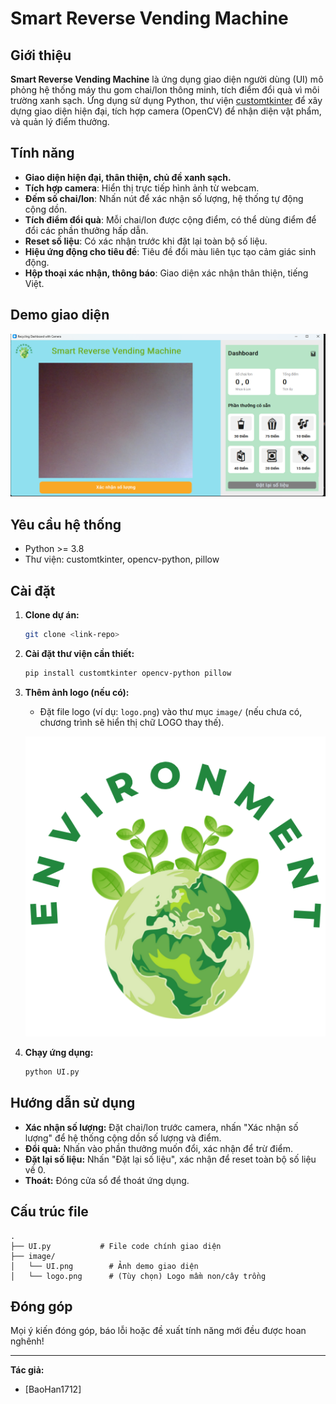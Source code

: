 # Smart Reverse Vending Machine

## Giới thiệu

**Smart Reverse Vending Machine** là ứng dụng giao diện người dùng (UI) mô phỏng hệ thống máy thu gom chai/lon thông minh, tích điểm đổi quà vì môi trường xanh sạch. Ứng dụng sử dụng Python, thư viện [customtkinter](https://github.com/TomSchimansky/CustomTkinter) để xây dựng giao diện hiện đại, tích hợp camera (OpenCV) để nhận diện vật phẩm, và quản lý điểm thưởng.

## Tính năng

- **Giao diện hiện đại, thân thiện, chủ đề xanh sạch.**
- **Tích hợp camera**: Hiển thị trực tiếp hình ảnh từ webcam.
- **Đếm số chai/lon**: Nhấn nút để xác nhận số lượng, hệ thống tự động cộng dồn.
- **Tích điểm đổi quà**: Mỗi chai/lon được cộng điểm, có thể dùng điểm để đổi các phần thưởng hấp dẫn.
- **Reset số liệu**: Có xác nhận trước khi đặt lại toàn bộ số liệu.
- **Hiệu ứng động cho tiêu đề**: Tiêu đề đổi màu liên tục tạo cảm giác sinh động.
- **Hộp thoại xác nhận, thông báo**: Giao diện xác nhận thân thiện, tiếng Việt.

## Demo giao diện

![Demo giao diện](image/UI.png)

## Yêu cầu hệ thống

- Python >= 3.8
- Thư viện: customtkinter, opencv-python, pillow

## Cài đặt

1. **Clone dự án:**
   ```bash
   git clone <link-repo>
   ```

2. **Cài đặt thư viện cần thiết:**
   ```bash
   pip install customtkinter opencv-python pillow
   ```

3. **Thêm ảnh logo (nếu có):**
   - Đặt file logo (ví dụ: `logo.png`) vào thư mục `image/` (nếu chưa có, chương trình sẽ hiển thị chữ LOGO thay thế).

   ![Demo logo](image/logo.png)

4. **Chạy ứng dụng:**
   ```bash
   python UI.py
   ```

## Hướng dẫn sử dụng

- **Xác nhận số lượng:** Đặt chai/lon trước camera, nhấn "Xác nhận số lượng" để hệ thống cộng dồn số lượng và điểm.
- **Đổi quà:** Nhấn vào phần thưởng muốn đổi, xác nhận để trừ điểm.
- **Đặt lại số liệu:** Nhấn "Đặt lại số liệu", xác nhận để reset toàn bộ số liệu về 0.
- **Thoát:** Đóng cửa sổ để thoát ứng dụng.

## Cấu trúc file

```
.
├── UI.py           # File code chính giao diện
├── image/
│   └── UI.png        # Ảnh demo giao diện
│   └── logo.png      # (Tùy chọn) Logo mầm non/cây trồng
```

## Đóng góp

Mọi ý kiến đóng góp, báo lỗi hoặc đề xuất tính năng mới đều được hoan nghênh!

---

**Tác giả:**  
- [BaoHan1712] 